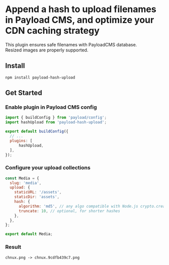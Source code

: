 # Append a hash to upload filenames in Payload CMS, and optimize your CDN caching strategy

This plugin ensures safe filenames with PayloadCMS database.  
Resized images are properly supported.

## Install

`npm install payload-hash-upload`

## Get Started

### Enable plugin in Payload CMS config

```js
import { buildConfig } from 'payload/config';
import hashUpload from 'payload-hash-upload';

export default buildConfig({
  // ...
  plugins: [
      hashUpload,
  ],
});
```

### Configure your upload collections

```js
const Media = {
  slug: 'media',
  upload: {
    staticURL: '/assets',
    staticDir: 'assets',
    hash: {
      algorithm: 'md5', // any algo compatible with Node.js crypto.createHash
      truncate: 10, // optional, for shorter hashes
    },
  },
};

export default Media;
```

### Result 

```
chnux.png -> chnux.9cdfb439c7.png
```
